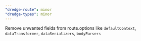 ```yaml
---
"dredge-route": minor
"dredge-types": minor
---
```


Remove unwanted fields from route.options like `defaultContext`, `dataTransformer`, `dataSerializers`, `bodyParsers`
